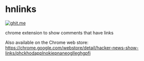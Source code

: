 hnlinks
=======
[![ghit.me](https://ghit.me/badge.svg?repo=boomeasy/hnlinks)](https://ghit.me/repo/boomeasy/hnlinks)

chrome extension to show comments that have links

Also available on the Chrome web store: https://chrome.google.com/webstore/detail/hacker-news-show-links/phckhodapplnokiepnaneoglleghgpfi
